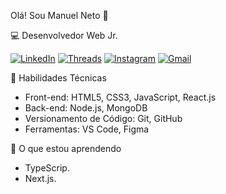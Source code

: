 Olá! Sou Manuel Neto 👋<br>

💻 Desenvolvedor Web Jr. <br>

[![LinkedIn](https://img.shields.io/badge/-Manuel%20S.%20Neto-blue?style=plastic&logo=linkedin&logoColor=white)](https://www.linkedin.com/in/manuel-neto-dev/) [![Threads](https://img.shields.io/badge/-Manuel%20S.%20Neto-black?style=plastic&logo=threads&logoColer=white)](https://www.threads.net/@m.sneto)
[![Instagram](https://img.shields.io/badge/-Manuel%20S.%20Neto-critical?style=plastic&logo=instagram&colorLogo=#E4405F)](https://www.instagram.com/m.sneto/)
[![Gmail](https://img.shields.io/badge/-Manuel%20S.%20Neto-red?style=plastic&logo=gmail&logoColor=#EA4335)](silveira.nettoo@gmail.com)


🚀 Habilidades Técnicas
<ul>
  <li>Front-end: HTML5, CSS3, JavaScript, React.js</li>
  <li>Back-end: Node.js, MongoDB</li>
  <li>Versionamento de Código: Git, GitHub</li>
  <li>Ferramentas: VS Code, Figma</li>
</ul>

🌱 O que estou aprendendo
<ul>
  <li>TypeScrip.</li>
  <li>Next.js.</li>
</ul>
